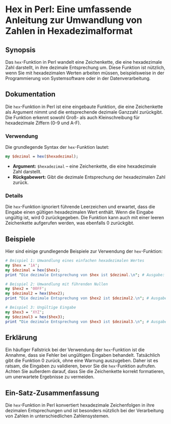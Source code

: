 <!--
Meta Description: # Hex in Perl: Eine umfassende Anleitung zur Umwandlung von Zahlen in Hexadezimalformat ## Synopsis Das `hex`-Funktion in Perl wandelt eine Zeichenket...
Meta Keywords: die, hex, funktion, ist, eine
-->

# Hex in Perl: Eine umfassende Anleitung zur Umwandlung von Zahlen in Hexadezimalformat

## Synopsis
Das `hex`-Funktion in Perl wandelt eine Zeichenkette, die eine hexadezimale Zahl darstellt, in ihre dezimale Entsprechung um. Diese Funktion ist nützlich, wenn Sie mit hexadezimalen Werten arbeiten müssen, beispielsweise in der Programmierung von Systemsoftware oder in der Datenverarbeitung.

## Dokumentation
Die `hex`-Funktion in Perl ist eine eingebaute Funktion, die eine Zeichenkette als Argument nimmt und die entsprechende dezimale Ganzzahl zurückgibt. Die Funktion erkennt sowohl Groß- als auch Kleinschreibung für hexadezimale Ziffern (0-9 und A-F).

### Verwendung
Die grundlegende Syntax der `hex`-Funktion lautet:

```perl
my $dezimal = hex($hexadezimal);
```

- **Argument:** `$hexadezimal` – eine Zeichenkette, die eine hexadezimale Zahl darstellt.
- **Rückgabewert:** Gibt die dezimale Entsprechung der hexadezimalen Zahl zurück.

### Details
Die `hex`-Funktion ignoriert führende Leerzeichen und erwartet, dass die Eingabe einen gültigen hexadezimalen Wert enthält. Wenn die Eingabe ungültig ist, wird 0 zurückgegeben. Die Funktion kann auch mit einer leeren Zeichenkette aufgerufen werden, was ebenfalls 0 zurückgibt.

## Beispiele
Hier sind einige grundlegende Beispiele zur Verwendung der `hex`-Funktion:

```perl
# Beispiel 1: Umwandlung eines einfachen hexadezimalen Wertes
my $hex = '1A';
my $dezimal = hex($hex);
print "Die dezimale Entsprechung von $hex ist $dezimal.\n"; # Ausgabe: 26

# Beispiel 2: Umwandlung mit führenden Nullen
my $hex2 = '00FF';
my $dezimal2 = hex($hex2);
print "Die dezimale Entsprechung von $hex2 ist $dezimal2.\n"; # Ausgabe: 255

# Beispiel 3: Ungültige Eingabe
my $hex3 = 'XYZ';
my $dezimal3 = hex($hex3);
print "Die dezimale Entsprechung von $hex3 ist $dezimal3.\n"; # Ausgabe: 0
```

## Erklärung
Ein häufiger Fallstrick bei der Verwendung der `hex`-Funktion ist die Annahme, dass sie Fehler bei ungültigen Eingaben behandelt. Tatsächlich gibt die Funktion 0 zurück, ohne eine Warnung auszugeben. Daher ist es ratsam, die Eingaben zu validieren, bevor Sie die `hex`-Funktion aufrufen. Achten Sie außerdem darauf, dass Sie die Zeichenkette korrekt formatieren, um unerwartete Ergebnisse zu vermeiden.

## Ein-Satz-Zusammenfassung
Die `hex`-Funktion in Perl konvertiert hexadezimale Zeichenfolgen in ihre dezimalen Entsprechungen und ist besonders nützlich bei der Verarbeitung von Zahlen in unterschiedlichen Zahlensystemen.